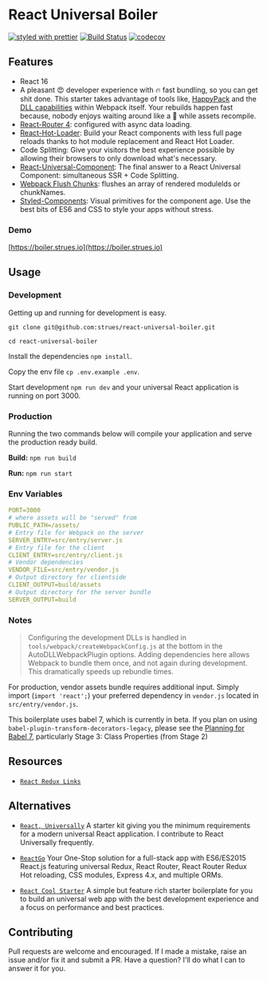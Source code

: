 # React Universal Boiler
[![styled with prettier](https://img.shields.io/badge/styled_with-prettier-ff69b4.svg)](https://github.com/prettier/prettier) [![Build Status](https://travis-ci.org/strues/react-universal-boiler.svg?branch=master)](https://travis-ci.org/strues/react-universal-boiler) [![codecov](https://codecov.io/gh/strues/react-universal-boiler/branch/master/graph/badge.svg)](https://codecov.io/gh/strues/react-universal-boiler)



## Features
- React 16
- A pleasant 😍 developer experience with 🔥 fast bundling, so you can get shit done. This starter takes advantage of tools like, [HappyPack](https://github.com/amireh/happypack) and the [DLL capabilities](http://webpack.github.io/docs/list-of-plugins.html#dllplugin) within Webpack itself. Your rebuilds happen fast because, nobody enjoys waiting around like a  🐢  while assets recompile.
- [React-Router 4](https://github.com/ReactTraining/react-router): configured with async data loading.
- [React-Hot-Loader](https://github.com/gaearon/react-hot-loader): Build your React components with less full page reloads thanks to hot module replacement and React Hot Loader.
- Code Splitting: Give your visitors the best experience possible by allowing their browsers to only download what's necessary.
- [React-Universal-Component](https://github.com/faceyspacey/react-universal-component): The final answer to a React Universal Component: simultaneous SSR + Code Splitting.
- [Webpack Flush Chunks](https://github.com/faceyspacey/webpack-flush-chunks): flushes an array of rendered moduleIds or chunkNames.
- [Styled-Components](https://github.com/styled-components/styled-components): Visual primitives for the component age. Use the best bits of ES6 and CSS to style your apps without stress.   

### Demo

[https://boiler.strues.io](https://boiler.strues.io)   

## Usage

### Development
Getting up and running for development is easy.

`git clone git@github.com:strues/react-universal-boiler.git`

`cd react-universal-boiler`

Install the dependencies `npm install`.   
    
Copy the env file `cp .env.example .env`.  

Start development `npm run dev` and your universal React application is running on port 3000.   


### Production
Running the two commands below will compile your application and serve the production ready build.

**Build:** `npm run build`

**Run:** `npm run start`


### Env Variables
```yaml
PORT=3000
# where assets will be "served" from
PUBLIC_PATH=/assets/
# Entry file for Webpack on the server
SERVER_ENTRY=src/entry/server.js
# Entry file for the client
CLIENT_ENTRY=src/entry/client.js
# Vendor dependencies
VENDOR_FILE=src/entry/vendor.js
# Output directory for clientside 
CLIENT_OUTPUT=build/assets
# Output directory for the server bundle
SERVER_OUTPUT=build
```


### Notes
> Configuring the development DLLs is handled in `tools/webpack/createWebpackConfig.js` at the bottom in the AutoDLLWebpackPlugin options. Adding dependencies here allows Webpack to bundle them once, and not again during development. This dramatically speeds up rebundle times.

For production, vendor assets bundle requires additional input. Simply import (`import 'react';`) your preferred dependency in `vendor.js` located in `src/entry/vendor.js`.

This boilerplate uses babel 7, which is currently in beta. If you plan on using `babel-plugin-transform-decorators-legacy`, please see the [Planning for Babel 7](http://babeljs.io/blog/2017/09/12/planning-for-7.0), particularly Stage 3: Class Properties (from Stage 2)




## Resources
- [`React Redux Links`](https://github.com/markerikson/react-redux-links)


## Alternatives
- [`React, Universally`](https://github.com/ctrlplusb/react-universally)
A starter kit giving you the minimum requirements for a modern universal React application. I contribute to React Universally frequently.

- [`ReactGo`](https://github.com/reactGo/reactGo)
Your One-Stop solution for a full-stack app with ES6/ES2015 React.js featuring universal Redux, React Router, React Router Redux Hot reloading, CSS modules, Express 4.x, and multiple ORMs.

- [`React Cool Starter`](https://github.com/wellyshen/react-cool-starter)
A simple but feature rich starter boilerplate for you to build an universal web app with the best development experience and a focus on performance and best practices.

## Contributing
Pull requests are welcome and encouraged. If I made a mistake, raise an issue and/or fix it and submit a PR. Have a question? I'll do what I can to answer it for you.
